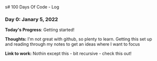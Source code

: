 s# 100 Days Of Code - Log

### Day 0: Janary 5, 2022 


**Today's Progress**: Getting started! 

**Thoughts:** I'm not great with github, so plenty to learn. Getting this set up and reading through my notes to get an ideas where I want to focus

**Link to work:** 
Nothin except this - bit recursive - check this out! 

